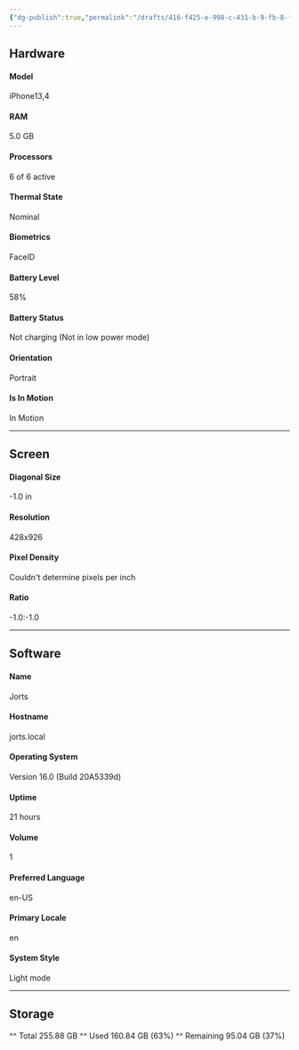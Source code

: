 ```yaml
---
{"dg-publish":true,"permalink":"/drafts/416-f425-e-998-c-431-b-9-fb-8-ff-7-f70-addec-2/","dgHomeLink":true,"dgPassFrontmatter":false}
---
```


## Hardware
#### Model
iPhone13,4
#### RAM
5.0 GB
#### Processors
6 of 6 active
#### Thermal State
Nominal
#### Biometrics
FaceID
#### Battery Level
58%
#### Battery Status
Not charging (Not in low power mode)
#### Orientation
Portrait
#### Is In Motion
In Motion

---
## Screen

#### Diagonal Size
-1.0 in
#### Resolution
428x926
#### Pixel Density
Couldn't determine pixels per inch
#### Ratio
-1.0:-1.0

---
## Software
#### Name
Jorts
#### Hostname
jorts.local
#### Operating System
Version 16.0 (Build 20A5339d)
#### Uptime
21 hours
#### Volume
1
#### Preferred Language
en-US
#### Primary Locale
en
#### System Style
Light mode

---

## Storage
^^ Total
255.88 GB
^^ Used
160.84 GB (63%)
^^ Remaining
95.04 GB (37%)
